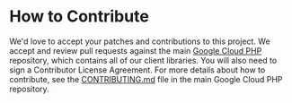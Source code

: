 # How to Contribute

We'd love to accept your patches and contributions to this project. We accept
and review pull requests against the main
[Google Cloud PHP](https://github.com/GoogleCloudPlatform/google-cloud-php)
repository, which contains all of our client libraries. You will also need to
sign a Contributor License Agreement. For more details about how to contribute,
see the
[CONTRIBUTING.md](https://github.com/GoogleCloudPlatform/google-cloud-php/blob/master/CONTRIBUTING.md)
file in the main Google Cloud PHP repository.
